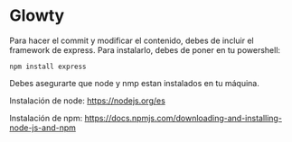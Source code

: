 # Glowty

Para hacer el commit y modificar el contenido, debes de incluir el framework de express. Para instalarlo, debes de poner en tu powershell:

```npm install express```

Debes asegurarte que node y nmp estan instalados en tu máquina.

Instalación de node: https://nodejs.org/es

Instalación de npm: https://docs.npmjs.com/downloading-and-installing-node-js-and-npm
